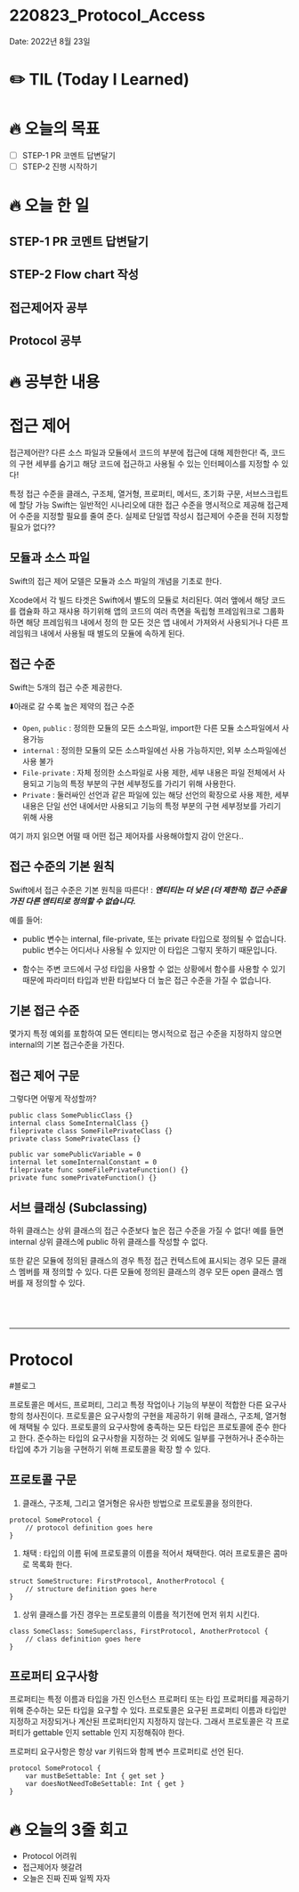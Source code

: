 # 220823_Protocol_Access

Date: 2022년 8월 23일

# ✏️ TIL (Today I Learned)

# 🔥 오늘의 목표

- [ ]  STEP-1 PR 코멘트 답변달기
- [ ]  STEP-2 진행 시작하기

# 🔥 오늘 한 일

## STEP-1 PR 코멘트 답변달기

## STEP-2 Flow chart 작성

## 접근제어자 공부

## Protocol 공부

# ****🔥 공부한 내용****

## 

# 접근 제어

접근제어란? 다른 소스 파일과 모듈에서 코드의 부분에 접근에 대해 제한한다!
즉, 코드의 구현 세부를 숨기고 해당 코드에 접근하고 사용될 수 있는 인터페이스를 지정할 수 있다!

특정 접근 수준을 클래스, 구조체, 열거형, 프로퍼티, 메서드, 초기화 구문, 서브스크립트에 할당 가능
Swift는 일반적인 시나리오에 대한 접근 수준을 명시적으로 제공해 접근제어 수준을 지정할 필요를 줄여 준다.
실제로 단일앱 작성시 접근제어 수준을 전혀 지정할 필요가 없다??

## 모듈과 소스 파일

Swift의 접근 제어 모델은 모듈과 소스 파일의 개념을 기초로 한다.

Xcode에서 각 빌드 타겟은 Swift에서 별도의 모듈로 처리된다.
여러 앺에서 해당 코드를 캡슐화 하고 재샤용 하기위해 앱의 코드의 여러 측면을 독립형 프레임워크로 그룹화 하면 해당 프레임워크 내에서 정의 한 모든 것은 앱 내에서 가져와서 사용되거나 다른 프레임워크 내에서 사용될 때 별도의 모듈에 속하게 된다.

## 접근 수준

Swift는 5개의 접근 수준 제공한다.

⬇️아래로 갈 수록 높은 제약의 접근 수준

- `Open`, `public` : 정의한 모듈의 모든 소스파일, import한 다른 모듈 소스파일에서 사용가능
- `internal` : 정의한 모듈의 모든 소스파일에선 사용 가능하지만, 외부 소스파일에선 사용 불가
- `File-private` : 자체 정의한 소스파일로 사용 제한, 세부 내용은 파일 전체에서 사용되고 기능의 특정 부분의 구현 세부정도를 가리기 위해 사용한다.
- `Private` : 둘러싸인 선언과 같은 파일에 있는 해당 선언의 확장으로 사용 제한, 세부 내용은 단일 선언 내에서만 사용되고 기능의 특정 부분의 구현 세부정보를 가리기 위해 사용

여기 까지 읽으면 어떨 때 어떤 접근 제어자를 사용해야할지 감이 안온다..

## 접근 수준의 기본 원칙

Swift에서 접근 수준은 기본 원칙을 따른다! : ***엔티티는 더 낮은 (더 제한적) 접근 수준을 가진 다른 엔티티로 정의할 수 없습니다.***

예를 들어:
* public 변수는 internal, file-private, 또는 private 타입으로 정의될 수 없습니다. public 변수는 어디서나 사용될 수 있지만 이 타입은 그렇지 못하기 때문입니다.
- 함수는 주변 코드에서 구성 타입을 사용할 수 없는 상황에서 함수를 사용할 수 있기 때문에 파라미터 타입과 반환 타입보다 더 높은 접근 수준을 가질 수 없습니다.

## 기본 접근 수준

몇가지 특정 예외를 포함하여 모든 엔티티는 명시적으로 접근 수준을 지정하지 않으면 internal의 기본 접근수준을 가진다.

## 접근 제어 구문

그렇다면 어떻게 작성할까?

```
public class SomePublicClass {}
internal class SomeInternalClass {}
fileprivate class SomeFilePrivateClass {}
private class SomePrivateClass {}

public var somePublicVariable = 0
internal let someInternalConstant = 0
fileprivate func someFilePrivateFunction() {}
private func somePrivateFunction() {}

```

## 서브 클래싱 (Subclassing)

하위 클래스는 상위 클래스의 접근 수준보다 높은 접근 수준을 가질 수 없다!
예를 들면 internal 상위 클래스에 public 하위 클래스를 작성할 수 없다.

또한 같은 모듈에 정의된 클래스의 경우 특정 접근 컨텍스트에 표시되는 경우 모든 클래스 멤버를 재 정의할 수 있다.
다른 모듈에 정의된 클래스의 경우 모든 open 클래스 멤버를 재 정의할 수 있다.

## <br>

---

# Protocol

#블로그

프로토콜은 메서드, 프로퍼티, 그리고 특정 작업이나 기능의 부분이 적합한 다른 요구사항의 청사진이다.
프로토콜은 요구사항의 구현을 제공하기 위해 클래스, 구조체, 열거형에 채택될 수 있다.
프로토콜의 요구사항에 충족하는 모든 타입은 프로토콜에 준수 한다고 한다.
준수하는 타입의 요구사항을 지정하는 것 외에도 일부를 구현하거나 준수하는 타입에 추가 기능을 구현하기 위해 프로토콜을 확장 할 수 있다.

## 프로토콜 구문

1. 클래스, 구조체, 그리고 열거형은 유사한 방법으로 프로토콜을 정의한다.

```
protocol SomeProtocol {
    // protocol definition goes here
}

```

1. 채택 : 타입의 이름 뒤에 프로토콜의 이름을 적어서 채택한다. 여러 프로토콜은 콤마로 목록화 한다.

```
struct SomeStructure: FirstProtocol, AnotherProtocol {
    // structure definition goes here
}

```

1. 상위 클래스를 가진 경우는 프로토콜의 이름을 적기전에 먼저 위치 시킨다.

```
class SomeClass: SomeSuperclass, FirstProtocol, AnotherProtocol {
    // class definition goes here
}

```

## 프로퍼티 요구사항

프로퍼티는 특정 이름과 타입을 가진 인스턴스 프로퍼티 또는 타입 프로퍼티를 제공하기위해 준수하는 모든 타입을 요구할 수 있다.
프로토콜은 요구뒨 프로퍼티 이름과 타입만 지정하고 저장되거나 계산된 프로퍼티인지 지정하지 않는다.
그래서 프로토콜은 각 프로퍼티가 gettable 인지 settable 인지 지정해줘야 한다.

프로퍼티 요구사항은 항상 var 키워드와 함께 변수 프로퍼티로 선언 된다.

```
protocol SomeProtocol {
    var mustBeSettable: Int { get set }
    var doesNotNeedToBeSettable: Int { get }
}

```

## 

# ****🔥 오늘의 3줄 회고****

- Protocol 어려워
- 접근제어자 헷갈려
- 오늘은 진짜 진짜 일찍 자자